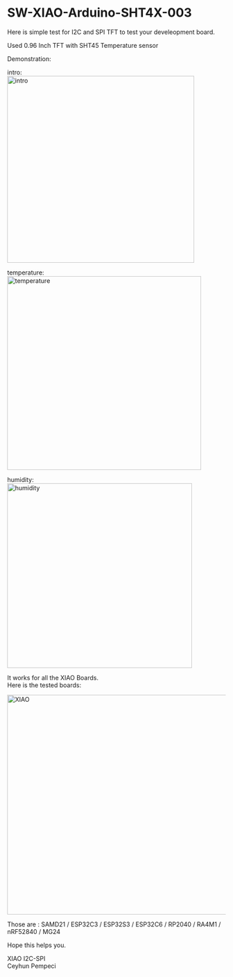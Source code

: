 # SW-XIAO-Arduino-SHT4X-003

Here is simple test for I2C and SPI TFT to test your develeopment board.<br>

Used 0.96 Inch TFT with SHT45 Temperature sensor

Demonstration:


intro:<br>
<img width="431" alt="intro" src="https://github.com/user-attachments/assets/af0e3d3d-90b6-4d60-af2f-4bedee44799e" />

temperature:<br>
<img width="447" alt="temperature" src="https://github.com/user-attachments/assets/e8e9e7d2-a46b-4a32-973c-f192961c9872" />

humidity:<br>
<img width="426" alt="humidity" src="https://github.com/user-attachments/assets/8716d172-a44f-4593-abb9-7164e703cbd1" />


It works for all the XIAO Boards.<br>
Here is the tested boards:

<img width="507" alt="XIAO" src="https://github.com/user-attachments/assets/42d188a6-c23f-4b0a-a6a1-be7e128847c9" />

Those are : SAMD21 / ESP32C3 / ESP32S3 / ESP32C6 / RP2040 / RA4M1 / nRF52840 / MG24

Hope this helps you.

XIAO I2C-SPI<br>
Ceyhun Pempeci
